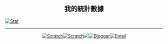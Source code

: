 ## <center>我的統計數據</center>
<!--![CharlieHandwriting](https://github-readme-stats.vercel.app/api/pin/?username=charlie-moomoo&repo=CharlieHandwriting)-->
[![Stat](https://github-readme-stats.vercel.app/api?username=charlie-moomoo&hide=contribs,prs,issues,stars&theme=gruvbox&include_all_commits=true&show_icons=true)](#)

<!--[![Scratch Recommended Project](https://cdn2.scratch.mit.edu/get_image/project/490426608_480x360.png)<br/>
進度條 100%Pen on Scratch]--><!--(https://scratch.mit.edu/projects/490426608/)-->
---
<!--[![Scratch](https://cdn.icon-icons.com/icons2/2699/PNG/64/mit_scratch_logo_icon_170949.png)](https://scratch.mit.edu/users/kiwichang2017)
[![Scratch](https://cdn.icon-icons.com/icons2/2699/PNG/64/mit_scratch_logo_icon_170949.png)](https://scratch.mit.edu/users/charlie-moomoo)
<a href="https://charlie-moomoo.github.io/discord/"><img src="https://cdn.icon-icons.com/icons2/2108/PNG/64/discord_icon_130958.png" border="0" /></a>
[![Blogger](https://cdn.icon-icons.com/icons2/1996/PNG/64/blog_blogger_business_news_web_website_icon_123264.png)](https://charlie-moomoo.blogspot.com)
[![Email](https://cdn.--><!--icon-icons.com/icons2/272/PNG/64/Email_30017.png)](mailto:charliemoomoo@yandex.com)-->
<center><a href="https://scratch.mit.edu/users/kiwichang2017"><img alt="Scratch" border="0" src="https://scratch.mit.edu/favicon.ico" title="" / /></a><a href="https://scratch.mit.edu/users/charlie-moomoo"><img alt="Scratch" border="0" src="https://scratch.mit.edu/favicon.ico" title="" / /></a><a href="javascript:alert('CharlieMoomoo#9491')"><img border="0" src="https://cdn.icon-icons.com/icons2/2108/PNG/32/discord_icon_130958.png" / /></a><a href="https://charlie-moomoo.blogspot.com/"><img alt="Blogger" border="0" src="https://cdn.icon-icons.com/icons2/1996/PNG/32/blog_blogger_business_news_web_website_icon_123264.png" title="" / /></a><a href="mailto:charliemoomoo@yandex.com"><img alt="Email" border="0" src="https://cdn.icon-icons.com/icons2/272/PNG/32/Email_30017.png" title="" / /></a></center>
